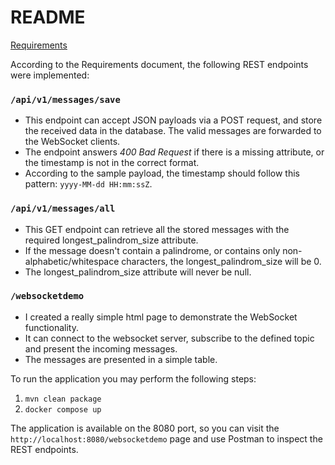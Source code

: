 README
======

[Requirements](Requirements.md)

According to the Requirements document, the following REST endpoints were implemented:

### `/api/v1/messages/save`
* This endpoint can accept JSON payloads via a POST request, and store the received data in the database. The valid messages are forwarded to the WebSocket clients.
* The endpoint answers _400 Bad Request_ if there is a missing attribute, or the timestamp is not in the correct format.
* According to the sample payload, the timestamp should follow this pattern: `yyyy-MM-dd HH:mm:ssZ`.

### `/api/v1/messages/all`
* This GET endpoint can retrieve all the stored messages with the required longest_palindrom_size attribute.
* If the message doesn't contain a palindrome, or contains only non-alphabetic/whitespace characters, the longest_palindrom_size will be 0.
* The longest_palindrom_size attribute will never be null.

### `/websocketdemo`
* I created a really simple html page to demonstrate the WebSocket functionality.
* It can connect to the websocket server, subscribe to the defined topic and present the incoming messages.
* The messages are presented in a simple table.

To run the application you may perform the following steps:
1. `mvn clean package`
2. `docker compose up`

The application is available on the 8080 port, so you can visit the `http://localhost:8080/websocketdemo` page and use Postman to inspect the REST endpoints.


